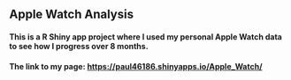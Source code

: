 ## Apple Watch Analysis
#### This is a R Shiny app project where I used my personal Apple Watch data to see how I progress over 8 months.
#### The link to my page: https://paul46186.shinyapps.io/Apple_Watch/
